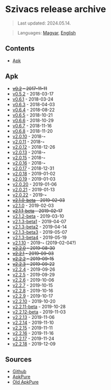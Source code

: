 # Szivacs release archive

> Last updated: 2024.05.14.

> Languages: [Magyar](README.md), [English](README_en.md)

## Contents
-   [Apk](#apk)

## Apk

- ~~[v0.2](#apk) - 2017-11-11~~
- [v0.5.2](0.5.2.apk) - 2018-03-17
- [v0.6.1](0.6.1.apk) - 2018-03-24
- [v0.6.3](0.6.3.apk) - 2018-04-03
- [v0.6.4](0.6.4.apk) - 2018-08-22
- [v0.6.5](0.6.5.apk) - 2018-10-21
- [v0.6.6](0.6.6.apk) - 2018-10-29
- [v0.6.7](0.6.7.apk) - 2018-11-16
- [v0.6.8](0.6.8.apk) - 2018-11-20
- [v2.0.10](2.0.10.apk) - 2018-__-__
- [v2.0.11](2.0.11.apk) - 2018-__-__
- [v2.0.12](2.0.12.apk) - 2018-12-26
- [v2.0.13](2.0.13.apk) - 2018-__-__
- [v2.0.15](2.0.15.apk) - 2018-__-__
- [v2.0.16](2.0.16.apk) - 2018-__-__
- [v2.0.17](2.0.10.apk) - 2018-12-31
- [v2.0.18](2.0.18.apk) - 2019-01-02
- [v2.0.19](2.0.19.apk) - 2019-01-03
- [v2.0.20](2.0.20.apk) - 2019-01-06
- [v2.0.21](2.0.21.apk) - 2019-01-13
- [v2.0.22](2.0.22.apk) - 2019-__-__
- ~~[v2.1.0-beta](#apk) - 2019-02-03~~
- [v2.1.0](2.1.0.apk) - 2019-02-03
- ~~[v2.1.1-beta](#apk) - 2019-02-17~~
- [v2.1.2-beta](2.1.2-beta.apk) - 2019-03-10
- [v2.1.3-beta1](2.1.3-beta1.apk) - 2019-04-07
- [v2.1.3-beta2](2.1.3-beta2.apk) - 2019-04-14
- [v2.1.3-beta3](2.1.3-beta3.apk) - 2019-05-07
- [v2.1.3-beta4](2.1.3-beta4.apk) - 2019-05-19
- [v2.1.10](2.1.10.apk) - 2019-__-__ (2019-02-04?)
- ~~[v2.2.0](#apk) - 2019-08-30~~
- ~~[v2.2.1](#apk) - 2019-09-03~~
- ~~[v2.2.2](#apk) - 2019-09-15~~
- ~~[v2.2.3](#apk) - 2019-09-22~~
- [v2.2.4](2.2.4.apk) - 2019-09-26
- [v2.2.5](2.2.5.apk) - 2019-09-29
- [v2.2.6](2.2.6.apk) - 2019-10-06
- [v2.2.7](2.2.7.apk) - 2019-10-15
- [v2.2.8](2.2.8.apk) - 2019-10-16
- [v2.2.9](2.2.9.apk) - 2019-10-17
- [v2.2.10](2.2.10.apk) - 2019-10-20
- [v2.2.11-beta](2.2.11-beta.apk) - 2019-10-28
- [v2.2.12-beta](2.2.12-beta.apk) - 2019-11-03
- [v2.2.13](2.2.13.apk) - 2019-11-06
- [v2.2.14](2.2.14.apk) - 2019-11-10
- [v2.2.15](2.2.15.apk) - 2019-11-11
- [v2.2.16](2.2.16.apk) - 2019-11-16
- [v2.2.17](2.2.17.apk) - 2019-11-24
- [v2.2.18](2.2.18.apk) - 2019-12-09

## Sources
- [Github](https://github.com/boapps/Szivacs-Naplo/tags)
- [ApkPure](https://apkpure.com/szivacs-napl%C3%B3-nem-hivatalos-e-napl%C3%B3/io.github.boapps.meSzivacs/versions)
- [Old ApkPure](https://m.apkpure.com/e-szivacs-nem-hivatalos/io.github.boapps.eSzivacs)